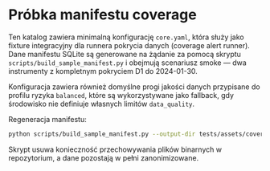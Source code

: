 # Próbka manifestu coverage

Ten katalog zawiera minimalną konfigurację `core.yaml`, która służy jako fixture
integracyjny dla runnera pokrycia danych (coverage alert runner). Dane manifestu
SQLite są generowane na żądanie za pomocą skryptu `scripts/build_sample_manifest.py`
i obejmują scenariusz smoke — dwa instrumenty z kompletnym pokryciem D1 do
2024-01-30.

Konfiguracja zawiera również domyślne progi jakości danych przypisane do profilu
ryzyka `balanced`, które są wykorzystywane jako fallback, gdy środowisko nie
definiuje własnych limitów `data_quality`.

Regeneracja manifestu:

```bash
python scripts/build_sample_manifest.py --output-dir tests/assets/coverage_sample
```

Skrypt usuwa konieczność przechowywania plików binarnych w repozytorium, a dane
pozostają w pełni zanonimizowane.
